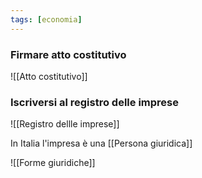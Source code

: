 ```yaml
---
tags: [economia]
---
```

### Firmare atto costitutivo

![[Atto costitutivo]]

### Iscriversi al registro delle imprese

![[Registro dellle imprese]]

In Italia l'impresa è una [[Persona giuridica]]

![[Forme giuridiche]]

###
